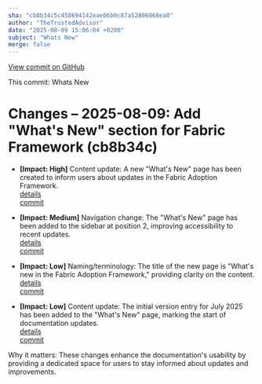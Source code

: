 ```yaml
---
sha: "cb8b34c5c458694142eae06b0c87a52806068ea0"
author: "TheTrustedAdvisor"
date: "2025-08-09 15:06:04 +0200"
subject: "Whats New"
merge: false
---
```


[View commit on GitHub](https://github.com/TheTrustedAdvisor/FabricAdoptionFramework/commit/cb8b34c5c458694142eae06b0c87a52806068ea0)

This commit: Whats New

# Changes – 2025-08-09: Add "What's New" section for Fabric Framework (cb8b34c)

- **[Impact: High]** Content update: A new "What's New" page has been created to inform users about updates in the Fabric Adoption Framework.  
   [details](/docs/about/changes/2025-08-09-whats-new)  
   [commit](https://github.com/TheTrustedAdvisor/FabricAdoptionFramework/commit/cb8b34c5c458694142eae06b0c87a52806068ea0)  

- **[Impact: Medium]** Navigation change: The "What's New" page has been added to the sidebar at position 2, improving accessibility to recent updates.  
   [details](/docs/about/changes/2025-08-09-whats-new)  
   [commit](https://github.com/TheTrustedAdvisor/FabricAdoptionFramework/commit/cb8b34c5c458694142eae06b0c87a52806068ea0)  

- **[Impact: Low]** Naming/terminology: The title of the new page is "What's new in the Fabric Adoption Framework," providing clarity on the content.  
   [details](/docs/about/changes/2025-08-09-whats-new)  
   [commit](https://github.com/TheTrustedAdvisor/FabricAdoptionFramework/commit/cb8b34c5c458694142eae06b0c87a52806068ea0)  

- **[Impact: Low]** Content update: The initial version entry for July 2025 has been added to the "What's New" page, marking the start of documentation updates.  
   [details](/docs/about/changes/2025-08-09-whats-new)  
   [commit](https://github.com/TheTrustedAdvisor/FabricAdoptionFramework/commit/cb8b34c5c458694142eae06b0c87a52806068ea0)  

Why it matters: These changes enhance the documentation's usability by providing a dedicated space for users to stay informed about updates and improvements.
